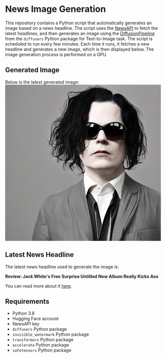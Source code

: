 # News Image Generation
This repository contains a Python script that automatically generates an image based on a news headline. The script uses the [NewsAPI](https://newsapi.org/) to fetch the latest headlines, and then generates an image using the [DiffusionPipeline](https://github.com/huggingface/diffusers) from the `diffusers` Python package for Text-to-Image task.
The script is scheduled to run every few minutes. Each time it runs, it fetches a new headline and generates a new image, which is then displayed below. The image generation process is performed on a GPU.

## Generated Image
Below is the latest generated image:
![Generated Image](image.png)

## Latest News Headline
The latest news headline used to generate the image is:

**Review: Jack White's Free Surprise Untitled New Album Really Kicks Ass**

You can read more about it [here](https://news.google.com/rss/articles/CBMiXGh0dHBzOi8vd3d3LnJvbGxpbmdzdG9uZS5jb20vbXVzaWMvbXVzaWMtYWxidW0tcmV2aWV3cy9qYWNrLXdoaXRlLW5vLW5hbWUtcmV2aWV3LTEyMzUwNjUwMzgv0gEA?oc=5).

## Requirements
- Python 3.8
- Hugging Face account
- NewsAPI key
- `diffusers` Python package
- `invisible_watermark` Python package
- `transformers` Python package
- `accelerate` Python package
- `safetensors` Python package
